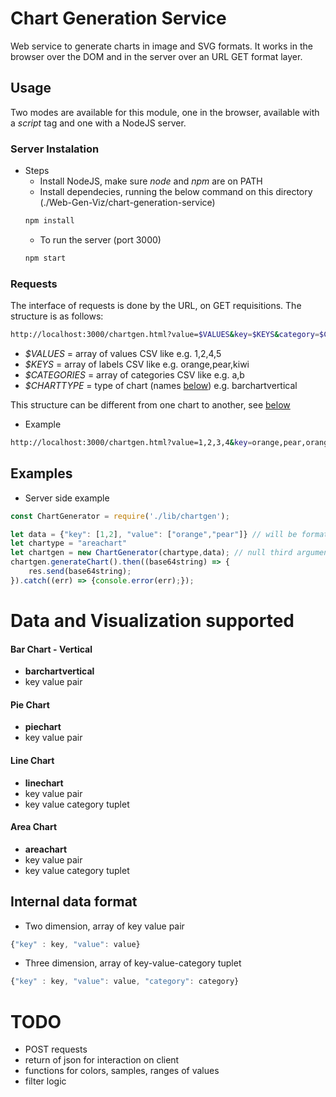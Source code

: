 # Chart Generation Service

Web service to generate charts in image and SVG formats. 
It works in the browser over the DOM and in the server over an URL GET format layer.

## Usage
Two modes are available for this module, one in the browser, available with a _script_ tag and one with a NodeJS server.

### Server Instalation

* Steps
  * Install NodeJS, make sure _node_ and _npm_ are on PATH
  * Install dependecies, running the below command on this directory (./Web-Gen-Viz/chart-generation-service)
  ``` bash
  npm install
  ```
  * To run the server (port 3000)
  ``` bash
  npm start
  ```

### Requests

The interface of requests is done by the URL, on GET requisitions. The structure is as follows:  
```bash 
http://localhost:3000/chartgen.html?value=$VALUES&key=$KEYS&category=$CATEGORIES&chart=$CHARTTYPE
```
* _$VALUES_ = array of values CSV like e.g. 1,2,4,5
* _$KEYS_ = array of labels CSV like e.g. orange,pear,kiwi
* _$CATEGORIES_ = array of categories CSV like e.g. a,b
* _$CHARTTYPE_ = type of chart (names [below](#Examples)) e.g. barchartvertical

This structure can be different from one chart to another, see [below](#Examples)

* Example  
``` bash
http://localhost:3000/chartgen.html?value=1,2,3,4&key=orange,pear,orange,pear&category=0,0,1,1&chart=areachart
```

## Examples

* Server side example
``` javascript
const ChartGenerator = require('./lib/chartgen');

let data = {"key": [1,2], "value": ["orange","pear"]} // will be formatted inside generatechart
let chartype = "areachart"
let chartgen = new ChartGenerator(chartype,data); // null third argument returns base64 string, "svg" on third argument returns svg string
chartgen.generateChart().then((base64string) => {
    res.send(base64string);
}).catch((err) => {console.error(err);});
```

# Data and Visualization supported

#### Bar Chart - Vertical
* **barchartvertical**
* key value pair

#### Pie Chart
* **piechart**
* key value pair

#### Line Chart
* **linechart**
* key value pair  
* key value category tuplet

#### Area Chart
* **areachart**
* key value pair  
* key value category tuplet

## Internal data format
* Two dimension, array of key value pair
``` javascript 
{"key" : key, "value": value}
```

* Three dimension, array of key-value-category tuplet
``` javascript 
{"key" : key, "value": value, "category": category}
```

# TODO
* POST requests
* return of json for interaction on client
* functions for colors, samples, ranges of values
* filter logic
